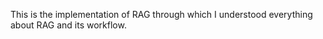 This is the implementation of RAG through which I understood everything about RAG and its workflow.
